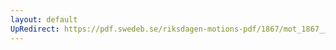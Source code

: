 ```yaml
---
layout: default
UpRedirect: https://pdf.swedeb.se/riksdagen-motions-pdf/1867/mot_1867__ak__00272/mot_1867__ak__00272_001.pdf
---
```

